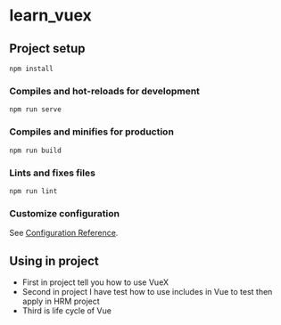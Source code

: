 # learn_vuex

## Project setup

```
npm install
```

### Compiles and hot-reloads for development

```
npm run serve
```

### Compiles and minifies for production

```
npm run build
```

### Lints and fixes files

```
npm run lint
```

### Customize configuration

See [Configuration Reference](https://cli.vuejs.org/config/).

## Using in project

- First in project tell you how to use VueX
- Second in project I have test how to use includes in Vue to test then apply in HRM project
- Third is life cycle of Vue
